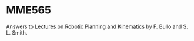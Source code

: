 # MME565

Answers to [Lectures on Robotic Planning and Kinematics](http://motion.me.ucsb.edu/book-lrpk/) by F. Bullo and S. L. Smith.
